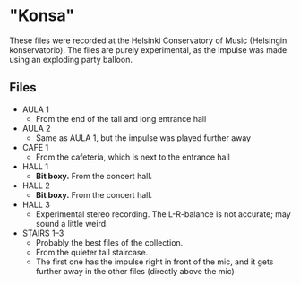 # "Konsa"

These files were recorded at the Helsinki Conservatory of Music (Helsingin konservatorio). The files are purely experimental, as the impulse was made using an exploding party balloon.

## Files
- AULA 1
  - From the end of the tall and long entrance hall
- AULA 2
  - Same as AULA 1, but the impulse was played further away
- CAFE 1
  - From the cafeteria, which is next to the entrance hall
- HALL 1
  - **Bit boxy.** From the concert hall.
- HALL 2
  - **Bit boxy.** From the concert hall.
- HALL 3 
  - Experimental stereo recording. The L-R-balance is not accurate; may sound a little weird.
- STAIRS 1–3
  - Probably the best files of the collection.
  - From the quieter tall staircase.
  - The first one has the impulse right in front of the mic, and it gets further away in the other files (directly above the mic)
